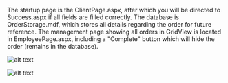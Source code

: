 The startup page is the ClientPage.aspx, after which you will be directed to Success.aspx if all fields are filled correctly.
The database is OrderStorage.mdf, which stores all details regarding the order for future reference.
The management page showing all orders in GridView is located in EmployeePage.aspx, including a "Complete" button which will hide the order (remains in the database).

![alt text](https://github.com/KHamilton-dev/PizzaWebsite/blob/main/ClientPagePreview.png?raw=true)

![alt text](https://github.com/KHamilton-dev/PizzaWebsite/blob/main/EmployeePagePreview.png?raw=true)

